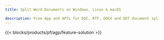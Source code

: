 ```yaml
---
title: Split Word Documents on Windows, Linux & macOS 

description: Free App and APIs for DOC, RTF, DOCX and ODT document splitting
---
```


{{< blocks/products/pf/agp/feature-solution >}} 